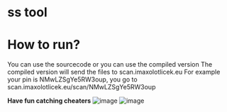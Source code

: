 # ss tool

# How to run?
You can use the sourcecode or you can use the compiled version
The compiled version will send the files to scan.imaxolotlicek.eu
For example your pin is NMwLZSgYe5RW3oup, you go to scan.imaxolotlicek.eu/scan/NMwLZSgYe5RW3oup 

**Have fun catching cheaters**
![image](https://github.com/ImAxolotlicekDev/ss-tool/assets/169522312/15c430ee-8c6f-478e-8ae2-b7d1727c4ace)
![image](https://github.com/ImAxolotlicekDev/ss-tool/assets/169522312/d8b858bf-9a42-4788-9595-15ad0ed09f3f)
